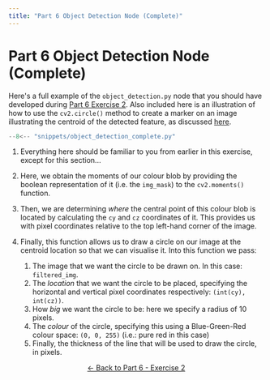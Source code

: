```yaml
---
title: "Part 6 Object Detection Node (Complete)"  
---
```


# Part 6 Object Detection Node (Complete)

Here's a full example of the `object_detection.py` node that you should have developed during [Part 6 Exercise 2](../#ex2).  Also included here is an illustration of how to use the `cv2.circle()` method to create a marker on an image illustrating the centroid of the detected feature, as discussed [here](../part6/#image-moments).

```py title="object_detection_complete.py"
--8<-- "snippets/object_detection_complete.py"
```

1. Everything here should be familiar to you from earlier in this exercise, except for this section...

2. Here, we obtain the moments of our colour blob by providing the boolean representation of it (i.e. the `img_mask`) to the `cv2.moments()` function.

3. Then, we are determining *where* the central point of this colour blob is located by calculating the `cy` and `cz` coordinates of it.  This provides us with pixel coordinates relative to the top left-hand corner of the image.

4. Finally, this function allows us to draw a circle on our image at the centroid location so that we can visualise it.  Into this function we pass:

    1. The image that we want the circle to be drawn on.  In this case: `filtered_img`.
    1. The *location* that we want the circle to be placed, specifying the horizontal and vertical pixel coordinates respectively: `(int(cy), int(cz))`.
    1. How *big* we want the circle to be: here we specify a radius of 10 pixels.
    1. The *colour* of the circle, specifying this using a Blue-Green-Red colour space: `(0, 0, 255)` (i.e.: pure red in this case)
    1. Finally, the thickness of the line that will be used to draw the circle, in pixels.

<p align="center">
  <a href="../../part6#ex2b_ret">&#8592; Back to Part 6 - Exercise 2</a>
</p>